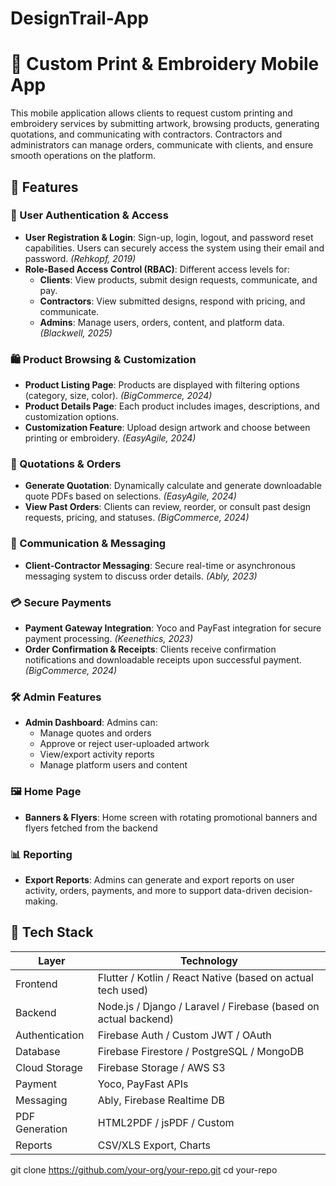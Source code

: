 # DesignTrail-App
 # 📱 Custom Print & Embroidery Mobile App

This mobile application allows clients to request custom printing and embroidery services by submitting artwork, browsing products, generating quotations, and communicating with contractors. Contractors and administrators can manage orders, communicate with clients, and ensure smooth operations on the platform.

## 🚀 Features

### 🔐 User Authentication & Access
- **User Registration & Login**: Sign-up, login, logout, and password reset capabilities. Users can securely access the system using their email and password. *(Rehkopf, 2019)*
- **Role-Based Access Control (RBAC)**: Different access levels for:
  - **Clients**: View products, submit design requests, communicate, and pay.
  - **Contractors**: View submitted designs, respond with pricing, and communicate.
  - **Admins**: Manage users, orders, content, and platform data. *(Blackwell, 2025)*

### 🛍️ Product Browsing & Customization
- **Product Listing Page**: Products are displayed with filtering options (category, size, color). *(BigCommerce, 2024)*
- **Product Details Page**: Each product includes images, descriptions, and customization options.
- **Customization Feature**: Upload design artwork and choose between printing or embroidery. *(EasyAgile, 2024)*

### 📄 Quotations & Orders
- **Generate Quotation**: Dynamically calculate and generate downloadable quote PDFs based on selections. *(EasyAgile, 2024)*
- **View Past Orders**: Clients can review, reorder, or consult past design requests, pricing, and statuses. *(BigCommerce, 2024)*

### 💬 Communication & Messaging
- **Client-Contractor Messaging**: Secure real-time or asynchronous messaging system to discuss order details. *(Ably, 2023)*

### 💳 Secure Payments
- **Payment Gateway Integration**: Yoco and PayFast integration for secure payment processing. *(Keenethics, 2023)*
- **Order Confirmation & Receipts**: Clients receive confirmation notifications and downloadable receipts upon successful payment. *(BigCommerce, 2024)*

### 🛠️ Admin Features
- **Admin Dashboard**: Admins can:
  - Manage quotes and orders
  - Approve or reject user-uploaded artwork
  - View/export activity reports
  - Manage platform users and content

### 🖼️ Home Page
- **Banners & Flyers**: Home screen with rotating promotional banners and flyers fetched from the backend

### 📊 Reporting
- **Export Reports**: Admins can generate and export reports on user activity, orders, payments, and more to support data-driven decision-making.

## 🧱 Tech Stack

| Layer         | Technology             |
|---------------|------------------------|
| Frontend      | Flutter / Kotlin / React Native (based on actual tech used) |
| Backend       | Node.js / Django / Laravel / Firebase (based on actual backend) |
| Authentication| Firebase Auth / Custom JWT / OAuth |
| Database      | Firebase Firestore / PostgreSQL / MongoDB |
| Cloud Storage | Firebase Storage / AWS S3 |
| Payment       | Yoco, PayFast APIs     |
| Messaging     | Ably, Firebase Realtime DB |
| PDF Generation| HTML2PDF / jsPDF / Custom |
| Reports       | CSV/XLS Export, Charts |


   git clone https://github.com/your-org/your-repo.git
   cd your-repo
